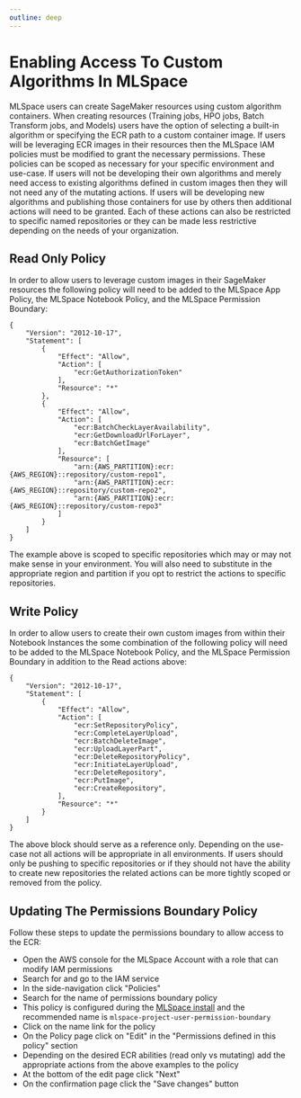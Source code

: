 ```yaml
---
outline: deep
---
```


# Enabling Access To Custom Algorithms In MLSpace
MLSpace users can create SageMaker resources using custom algorithm containers. When creating resources
(Training jobs, HPO jobs, Batch Transform jobs, and Models) users have the option of selecting a
built-in algorithm or specifying the ECR path to a custom container image. If users will be leveraging
ECR images in their resources then the MLSpace IAM policies must be modified to grant the necessary
permissions. These policies can be scoped as necessary for your specific environment and use-case.
If users will not be developing their own algorithms and merely need access to existing algorithms
defined in custom images then they will not need any of the mutating actions. If users will be
developing new algorithms and publishing those containers for use by others then additional actions
will need to be granted. Each of these actions can also be restricted to specific named repositories
or they can be made less restrictive depending on the needs of your organization.

## Read Only Policy
In order to allow users to leverage custom images in their SageMaker resources the following policy
will need to be added to the MLSpace App Policy, the MLSpace Notebook Policy, and the MLSpace
Permission Boundary:
```
{
    "Version": "2012-10-17",
    "Statement": [
        {
            "Effect": "Allow",
            "Action": [
                "ecr:GetAuthorizationToken"
            ],
            "Resource": "*"
        },
        {
            "Effect": "Allow",
            "Action": [
                "ecr:BatchCheckLayerAvailability",
                "ecr:GetDownloadUrlForLayer",
                "ecr:BatchGetImage"
            ],
            "Resource": [
                "arn:{AWS_PARTITION}:ecr:{AWS_REGION}::repository/custom-repo1",
                "arn:{AWS_PARTITION}:ecr:{AWS_REGION}::repository/custom-repo2",
                "arn:{AWS_PARTITION}:ecr:{AWS_REGION}::repository/custom-repo3"
            ]
        }
    ]
}
```
The example above is scoped to specific repositories which may or may not make sense in your
environment. You will also need to substitute in the appropriate region and partition if you opt to
restrict the actions to specific repositories.

## Write Policy
In order to allow users to create their own custom images from within their Notebook Instances the
some combination of the following policy will need to be added to the MLSpace Notebook Policy, and
the MLSpace Permission Boundary in addition to the Read actions above:
```
{
    "Version": "2012-10-17",
    "Statement": [
        {
            "Effect": "Allow",
            "Action": [
                "ecr:SetRepositoryPolicy",
                "ecr:CompleteLayerUpload",
                "ecr:BatchDeleteImage",
                "ecr:UploadLayerPart",
                "ecr:DeleteRepositoryPolicy",
                "ecr:InitiateLayerUpload",
                "ecr:DeleteRepository",
                "ecr:PutImage",
                "ecr:CreateRepository",
            ],
            "Resource": "*"
        }
    ]
}
```
The above block should serve as a reference only. Depending on the use-case not all actions will be
appropriate in all environments. If users should only be pushing to specific repositories or if they
should not have the ability to create new repositories the related actions can be more tightly scoped
or removed from the policy.

## Updating The Permissions Boundary Policy
Follow these steps to update the permissions boundary to allow access to the ECR:
- Open the AWS console for the MLSpace Account with a role that can modify IAM permissions
- Search for and go to the IAM service
- In the side-navigation click "Policies"
- Search for the name of permissions boundary policy
- This policy is configured during the [MLSpace install](./install.md#default-app-policy-and-role) and the recommended name is `mlspace-project-user-permission-boundary`
- Click on the name link for the policy
- On the Policy page click on "Edit" in the "Permissions defined in this policy" section
- Depending on the desired ECR abilities (read only vs mutating) add the appropriate actions from the above examples to the policy
- At the bottom of the edit page click "Next"
- On the confirmation page click the "Save changes" button